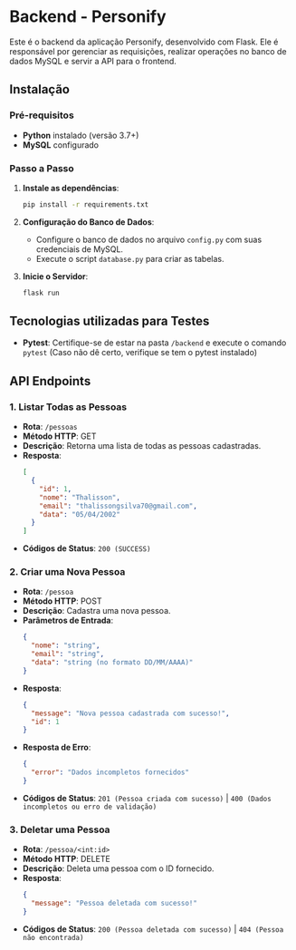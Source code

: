 # Backend - Personify

Este é o backend da aplicação Personify, desenvolvido com Flask. Ele é responsável por gerenciar as requisições, realizar operações no banco de dados MySQL e servir a API para o frontend.

## Instalação

### Pré-requisitos
- **Python** instalado (versão 3.7+)
- **MySQL** configurado

### Passo a Passo
1. **Instale as dependências**:
   ```bash
   pip install -r requirements.txt

2. **Configuração do Banco de Dados**:
   - Configure o banco de dados no arquivo ```config.py``` com suas credenciais de MySQL.
   - Execute o script ```database.py``` para criar as tabelas.

3. **Inicie o Servidor**:
   ```bash
   flask run

## Tecnologias utilizadas para Testes
- **Pytest**: Certifique-se de estar na pasta ```/backend``` e execute o comando ```pytest``` (Caso não dê certo, verifique se tem o pytest instalado)

## API Endpoints

### 1. Listar Todas as Pessoas
- **Rota**: `/pessoas`
- **Método HTTP**: GET
- **Descrição**: Retorna uma lista de todas as pessoas cadastradas.
- **Resposta**:
  ```json
  [
    {
      "id": 1,
      "nome": "Thalisson",
      "email": "thalissongsilva70@gmail.com",
      "data": "05/04/2002"
    }
  ]
- **Códigos de Status**: ```200 (SUCCESS)```

### 2. Criar uma Nova Pessoa
- **Rota**: `/pessoa`
- **Método HTTP**: POST
- **Descrição**: Cadastra uma nova pessoa.
- **Parâmetros de Entrada**:
  ```json
  {
    "nome": "string",
    "email": "string",
    "data": "string (no formato DD/MM/AAAA)"
  }
- **Resposta**:
  ```json
  {
    "message": "Nova pessoa cadastrada com sucesso!",
    "id": 1
  }
- **Resposta de Erro**:
  ```json
  {
    "error": "Dados incompletos fornecidos"
  }
- **Códigos de Status**: ```201 (Pessoa criada com sucesso)``` | ```400 (Dados incompletos ou erro de validação)```

### 3. Deletar uma Pessoa
- **Rota**: `/pessoa/<int:id>`
- **Método HTTP**: DELETE
- **Descrição**: Deleta uma pessoa com o ID fornecido.
- **Resposta**:
  ```json
  {
    "message": "Pessoa deletada com sucesso!"
  }
- **Códigos de Status**: ```200 (Pessoa deletada com sucesso)``` | ```404 (Pessoa não encontrada)```
